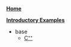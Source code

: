 [**Home**](https://github.com/SGpp/SGpp/wiki)

[**Introductory Examples**](https://github.com/SGpp/SGpp/wiki/Introductory-Examples)
* base
    * [C⁺⁺](https://github.com/SGpp/SGpp/wiki/Base-introductory-example-(C%E2%81%BA%E2%81%BA))